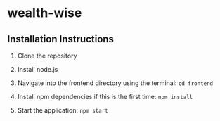 # wealth-wise
<!--TODO: Update readme-->
## Installation Instructions

1. Clone the repository

2. Install node.js

3. Navigate into the frontend directory using the terminal: `cd frontend`

4. Install npm dependencies if this is the first time: `npm install`

5. Start the application: `npm start`
